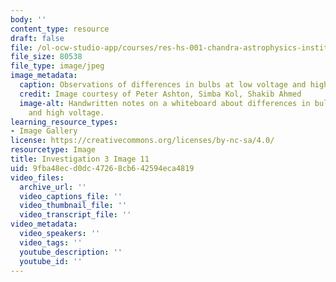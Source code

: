 ```yaml
---
body: ''
content_type: resource
draft: false
file: /ol-ocw-studio-app/courses/res-hs-001-chandra-astrophysics-institute/mithfh_chandra_inv3_highvo.jpg
file_size: 80538
file_type: image/jpeg
image_metadata:
  caption: Observations of differences in bulbs at low voltage and high voltage.
  credit: Image courtesy of Peter Ashton, Simba Kol, Shakib Ahmed
  image-alt: Handwritten notes on a whiteboard about differences in bulbs at low voltage
    and high voltage.
learning_resource_types:
- Image Gallery
license: https://creativecommons.org/licenses/by-nc-sa/4.0/
resourcetype: Image
title: Investigation 3 Image 11
uid: 9fba48ec-d0dc-4726-8cb6-42594eca4819
video_files:
  archive_url: ''
  video_captions_file: ''
  video_thumbnail_file: ''
  video_transcript_file: ''
video_metadata:
  video_speakers: ''
  video_tags: ''
  youtube_description: ''
  youtube_id: ''
---
```

